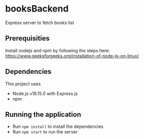 # booksBackend
Express server to fetch books list

## Prerequisities

Install nodejs and npm by following the steps here:
https://www.geeksforgeeks.org/installation-of-node-js-on-linux/


## Dependencies

This project uses
- Node.js v16.15.0 with Express.js
- npm


## Running the application

- Run `npm install` to install the dependencies
- Run `npm start` to run the server